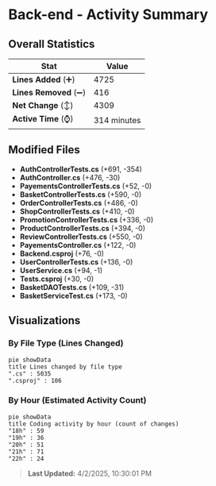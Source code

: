 # Back-end - Activity Summary 

## Overall Statistics

| Stat                   | Value                                                             |
| ---------------------- | ----------------------------------------------------------------- |
| **Lines Added** (➕)   | 4725                                          |
| **Lines Removed** (➖) | 416                                        |
| **Net Change** (↕)    | 4309                |
| **Active Time** (⌚)   | 314 minutes |


## Modified Files
- **AuthControllerTests.cs** (+691, -354)
- **AuthController.cs** (+476, -30)
- **PayementsControllerTests.cs** (+52, -0)
- **BasketControllerTests.cs** (+590, -0)
- **OrderControllerTests.cs** (+486, -0)
- **ShopControllerTests.cs** (+410, -0)
- **PromotionControllerTests.cs** (+336, -0)
- **ProductControllerTests.cs** (+394, -0)
- **ReviewControllerTests.cs** (+550, -0)
- **PayementsController.cs** (+122, -0)
- **Backend.csproj** (+76, -0)
- **UserControllerTests.cs** (+136, -0)
- **UserService.cs** (+94, -1)
- **Tests.csproj** (+30, -0)
- **BasketDAOTests.cs** (+109, -31)
- **BasketServiceTest.cs** (+173, -0)

## Visualizations

### By File Type (Lines Changed)

```mermaid
pie showData
title Lines changed by file type
".cs" : 5035
".csproj" : 106
```

### By Hour (Estimated Activity Count)

```mermaid
pie showData
title Coding activity by hour (count of changes)
"18h" : 59
"19h" : 36
"20h" : 51
"21h" : 71
"22h" : 24
```


> **Last Updated:** 4/2/2025, 10:30:01 PM